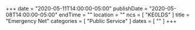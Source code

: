 +++
date = "2020-05-11T14:00:00-05:00"
publishDate = "2020-05-08T14:00:00-05:00"
endTime = ""
location = ""
ncs = [ "KE0LDS" ]
title = "Emergency Net"
categories = [ "Public Service" ]
dates = [ "" ]
+++
